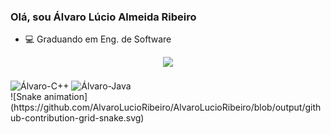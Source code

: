 ### Olá, sou Álvaro Lúcio Almeida Ribeiro

- 💻 Graduando em Eng. de Software
<div align="center">
  <img height = "center" src="https://github-readme-stats.vercel.app/api?username=alvarolucioribeiro&show_icons=true&theme=bluesky&include_all_commits=true&count_private=true"/>
</div>
<div style="display: inline_block"><br>
 <img align = "center" alt="Álvaro-C++" height="30" width="40" src="https://github.com/isocpp/logos/blob/master/cpp_logo.svg">
 <img align = "center" alt="Álvaro-Java" height="30" width="40" src="https://encrypted-tbn0.gstatic.com/images?q=tbn:ANd9GcTThr5w6l4CbmTiyJYYoPxJAJGRMqARm7E462J6C8uHaQ&s">
  
  </div> 
  ![Snake animation](https://github.com/AlvaroLucioRibeiro/AlvaroLucioRibeiro/blob/output/github-contribution-grid-snake.svg)
</div> 
